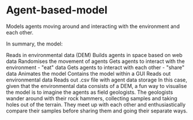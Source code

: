 # Agent-based-model

Models agents moving around and interacting with the environment and each other.

In summary, the model:

Reads in environmental data (DEM)
Builds agents in space based on web data
Randomises the movement of agents
Gets agents to interact with the environment - "eat" data
Gets agents to interact with each other - "share" data
Animates the model
Contains the model within a GUI
Reads out environmental data
Reads out .csv file with agent data storage
In this case, given that the environmental data consists of a DEM, a fun way to visualise the model is to imagine the agents as field geologists. The geologists wander around with their rock hammers, collecting	samples and taking holes out of the terrain. They meet up with each other and enthusiastically compare their samples before sharing them and	going their separate ways.
